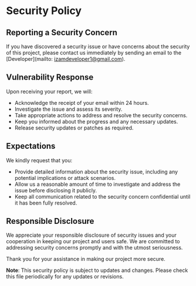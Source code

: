 # Security Policy

## Reporting a Security Concern

If you have discovered a security issue or have concerns about the security of this project, please contact us immediately by sending an email to the [Developer](mailto: izamdeveloper1@gmail.com).

## Vulnerability Response

Upon receiving your report, we will:

- Acknowledge the receipt of your email within 24 hours.
- Investigate the issue and assess its severity.
- Take appropriate actions to address and resolve the security concerns.
- Keep you informed about the progress and any necessary updates.
- Release security updates or patches as required.

## Expectations

We kindly request that you:

- Provide detailed information about the security issue, including any potential implications or attack scenarios.
- Allow us a reasonable amount of time to investigate and address the issue before disclosing it publicly.
- Keep all communication related to the security concern confidential until it has been fully resolved.

## Responsible Disclosure

We appreciate your responsible disclosure of security issues and your cooperation in keeping our project and users safe. We are committed to addressing security concerns promptly and with the utmost seriousness.

Thank you for your assistance in making our project more secure.

**Note**: This security policy is subject to updates and changes. Please check this file periodically for any updates or revisions.
